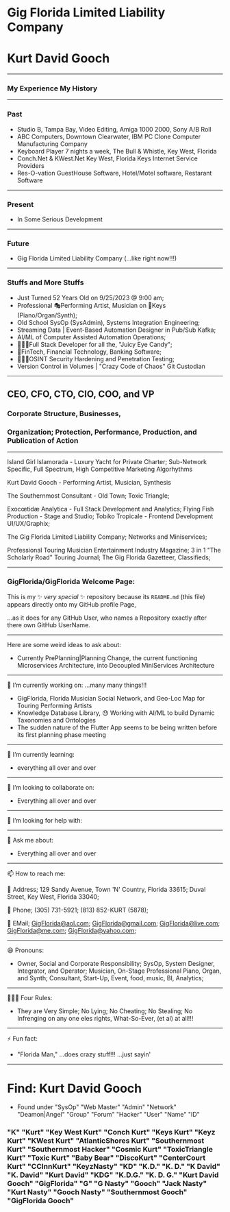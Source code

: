 # Gig Florida Limited Liability Company
# Kurt David Gooch 
---
### My Experience My History 
---
### Past
- Studio B, Tampa Bay, Video Editing, Amiga 1000 2000, Sony A/B Roll
- ABC Computers, Downtown Clearwater, IBM PC Clone Computer Manufacturing Company
- Keyboard Player 7 nights a week, The Bull & Whistle, Key West, Florida
- Conch.Net & KWest.Net Key West, Florida Keys Internet Service Providers
- Res-O-vation GuestHouse Software, Hotel/Motel software, Restarant Software
---
### Present 
- In Some Serious Development
---
### Future
- Gig Florida Limited Liability Company (...like right now!!!)
---
### Stuffs and More Stuffs
- Just Turned 52 Years Old on 9/25/2023 @ 9:00 am; 
- Professional 🎭Performing Artist, Musician on 🎹Keys (Piano/Organ/Synth); 
- Old School SysOp (SysAdmin), Systems Integration Engineering; 
- Streaming Data | Event-Based Automation Designer in Pub/Sub Kafka; 
- AI/ML of Computer Assisted Automation Operations; 
- 👨🏽‍💻Full Stack Developer for all the, "Juicy Eye Candy"; 
- 🏦FinTech, Financial Technology, Banking Software; 
- 🧑🏽‍💻OSINT Security Hardening and Penetration Testing; 
- Version Control in Volumes | "Crazy Code of Chaos" Git Custodian

---
## CEO, CFO, CTO, CIO, COO, and VP 
### Corporate Structure, Businesses, 
### Organization; Protection, Performance, Production, and Publication of Action

---
Island Girl Islamorada - Luxury Yacht for Private Charter; Sub-Network Specific, Full Spectrum, High Competitive Marketing Algorhythms

Kurt David Gooch - Performing Artist, Musician, Synthesis

The Southernmost Consultant - Old Town; Toxic Triangle; 

Exocœtidæ Analytica - Full Stack Development and Analytics; 
Flying Fish Production - Stage and Studio; 
Tobiko Tropicale - Frontend Development UI/UX/Graphix; 

The Gig Florida Limited Liability Company;
Networks and Miniservices; 

Professional Touring Musician Entertainment Industry Magazine;
3 in 1 
"The Scholarly Road" Touring Journal; 
The Gig Florida Gazetteer, Classifieds; 

---
### **GigFlorida/GigFlorida** Welcome Page: 
This is my ✨ _very special_ ✨ repository because its `README.md` (this file) appears directly onto my GitHub profile Page, 

...as it does for any GitHub User, who names a Repository exactly after there own GitHub UserName.

---
Here are some weird ideas to ask about:
- Currently PrePlanning|Planning Change, the current functioning Microservices Architecture, into Decoupled MiniServices Architecture
---
🔭 I’m currently working on: ...many many things!!!
- GigFlorida, Florida Musician Social Network, and Geo-Loc Map for Touring Performing Artists
- Knowledge Database Library, 😓 Working with AI/ML to build Dynamic Taxonomies and Ontologies 
- The sudden nature of the Flutter App seems to be being written before its first planning phase meeting

---
🌱 I’m currently learning: 
- everything all over and over

---
👯 I’m looking to collaborate on: 
- Everything all over and over

---
🤔 I’m looking for help with: 


---
💬 Ask me about: 
- Everything all over and over

---
📫 How to reach me: 

📇 Address; 129 Sandy Avenue, Town 'N' Country, Florida  33615; Duval Street, Key West, Florida  33040; 

📱 Phone; (305) 731-5921; (813) 852-KURT (5878); 

📧 EMail; GigFlorida@aol.com; GigFlorida@gmail.com; GigFlorida@live.com; GigFlorida@me.com; GigFlorida@yahoo.com; 

---
😄 Pronouns: 

- Owner, Social and Corporate Responsibility; SysOp, System Designer, Integrator, and Operator; Musician, On-Stage Professional Piano, Organ, and Synth; Consultant, Start-Up, Event, food, music, BI, Analytics; 

---
👨🏽‍⚖️ Four Rules: 
- They are Very Simple; No Lying; No Cheating; No Stealing; No Infrenging on any one eles rights, What-So-Ever, (et al) at all!!!

---
⚡ Fun fact: 
- "Florida Man," ...does crazy stuff!!! ...just sayin'

---
# Find: Kurt David Gooch
- Found under "SysOp" "Web Master" "Admin" "Network" "Deamon|Angel" "Group" "Forum" "Hacker" "User" "Name" "ID"
### "K" "Kurt" "Key West Kurt" "Conch Kurt" "Keys Kurt" "Keyz Kurt" "KWest Kurt" "AtlanticShores Kurt" "Southernmost Kurt" "Southernmost Hacker" "Cosmic Kurt" "ToxicTriangle Kurt" "Toxic Kurt" "Baby Bear" "DiscoKurt" "CenterCourt Kurt" "CCInnKurt" "KeyzNasty" "KD" "K.D." "K. D." "K David" "K. David" "Kurt David" "KDG" "K.D.G." "K. D. G." "Kurt David Gooch" "GigFlorida" "G" "G Nasty" "Gooch" "Jack Nasty" "Kurt Nasty" "Gooch Nasty" "Southernmost Gooch" "GigFlorida Gooch" 
